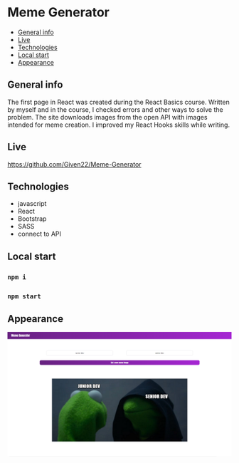 # Meme Generator

* [General info](#general-info)
* [Live](#live)
* [Technologies](#technologies)
* [Local start](#local-start)
* [Appearance](#appearance)

## General info
  
  The first page in React was created during the React Basics course. Written by myself and in the course, I checked errors and other ways to solve the problem. The site downloads images from the open API with images intended for meme creation. I improved my React Hooks skills while writing.
  
## Live

  https://github.com/Given22/Meme-Generator

## Technologies
  
  * javascript
  * React
  * Bootstrap
  * SASS
  * connect to API
 
## Local start
  
### `npm i`

### `npm start`
  
## Appearance

  ![main](/screens/main.PNG) 
